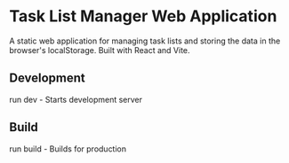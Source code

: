 # Task List Manager Web Application

A static web application for managing task lists and storing the data in the browser's localStorage.
Built with React and Vite.

## Development
 run dev - Starts development server

## Build
 run build - Builds for production
